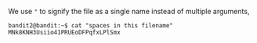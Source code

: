 We use `"` to signify the file as a single name instead of multiple arguments,
```
bandit2@bandit:~$ cat "spaces in this filename"
MNk8KNH3Usiio41PRUEoDFPqfxLPlSmx
```

